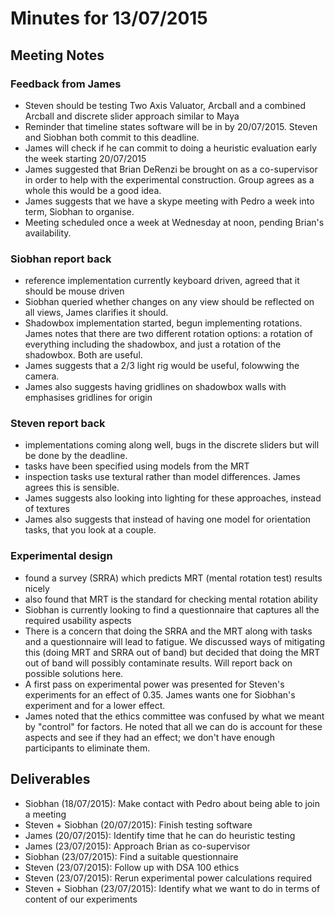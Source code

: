 ---
---
# Minutes for 13/07/2015

## Meeting Notes

### Feedback from James

- Steven should be testing Two Axis Valuator, Arcball and a combined Arcball and discrete slider approach similar to Maya
- Reminder that timeline states software will be in by 20/07/2015. Steven and Siobhan both commit to this deadline.
- James will check if he can commit to doing a heuristic evaluation early the week starting 20/07/2015
- James suggested that Brian DeRenzi be brought on as a co-supervisor in order to help with the experimental construction. Group agrees as a whole this would be a good idea.
- James suggests that we have a skype meeting with Pedro a week into term, Siobhan to organise.
- Meeting scheduled once a week at Wednesday at noon, pending Brian's availability.

### Siobhan report back

- reference implementation currently keyboard driven, agreed that it should be mouse driven
- Siobhan queried whether changes on any view should be reflected on all views, James clarifies it should.
- Shadowbox implementation started, begun implementing rotations. James notes that there are two different rotation options: a rotation of everything including the shadowbox, and just a rotation of the shadowbox. Both are useful.
- James suggests that a 2/3 light rig would be useful, folowwing the camera.
- James also suggests having gridlines on shadowbox walls with emphasises gridlines for origin

### Steven report back

- implementations coming along well, bugs in the discrete sliders but will be done by the deadline.
- tasks have been specified using models from the MRT
- inspection tasks use textural rather than model differences. James agrees this is sensible.
- James suggests also looking into lighting for these approaches, instead of textures
- James also suggests that instead of having one model for orientation tasks, that you look at a couple.

### Experimental design

- found a survey (SRRA) which predicts MRT (mental rotation test) results nicely
- also found that MRT is the standard for checking mental rotation ability
- Siobhan is currently looking to find a questionnaire that captures all the required usability aspects
- There is a concern that doing the SRRA and the MRT along with tasks and a questionnaire will lead to fatigue. We discussed ways of mitigating this (doing MRT and SRRA out of band) but decided that doing the MRT out of band will possibly contaminate results. Will report back on possible solutions here.
- A first pass on experimental power was presented for Steven's experiments for an effect of 0.35. James wants one for Siobhan's experiment and for a lower effect.
- James noted that the ethics committee was confused by what we meant by "control" for factors. He noted that all we can do is account for these aspects and see if they had an effect; we don't have enough participants to eliminate them.

## Deliverables

- Siobhan (18/07/2015): Make contact with Pedro about being able to join a meeting
- Steven + Siobhan (20/07/2015): Finish testing software
- James (20/07/2015): Identify time that he can do heuristic testing
- James (23/07/2015): Approach Brian as co-supervisor
- Siobhan (23/07/2015): Find a suitable questionnaire
- Steven (23/07/2015): Follow up with DSA 100 ethics
- Steven (23/07/2015): Rerun experimental power calculations required
- Steven + Siobhan (23/07/2015): Identify what we want to do in terms of content of our experiments
